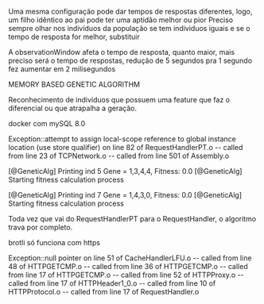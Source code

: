 Uma mesma configuração pode dar tempos de respostas diferentes, logo, um filho idêntico ao pai pode ter uma aptidão melhor ou pior
Preciso sempre olhar nos indivíduos da população se tem individuos iguais e se o tempo de resposta for melhor, substituir

A observationWindow afeta o tempo de resposta, quanto maior, mais preciso será o tempo de respostas, redução de 5 segundos pra 1 segundo fez aumentar em 2 milisegundos

MEMORY BASED GENETIC ALGORITHM

Reconhecimento de indivíduos que possuem uma feature que faz o diferencial ou que atrapalha a geração.

docker com mySQL 8.0

Exception::attempt to assign local-scope reference to global instance location (use store qualifier) on line 82 of RequestHandlerPT.o
 -- called from line 23 of TCPNetwork.o
 -- called from line 501 of Assembly.o

[@GeneticAlg] Printing ind 5 Gene = 1,3,4,4, Fitness: 0.0
[@GeneticAlg] Starting fitness calculation process

[@GeneticAlg] Printing ind 7 Gene = 1,4,3,0, Fitness: 0.0
[@GeneticAlg] Starting fitness calculation process

Toda vez que vai do RequestHandlerPT para o RequestHandler, o algoritmo trava por completo.

brotli só funciona com https

Exception::null pointer on line 51 of CacheHandlerLFU.o
 -- called from line 48 of HTTPGETCMP.o
 -- called from line 36 of HTTPGETCMP.o
 -- called from line 17 of HTTPGETCMP.o
 -- called from line 52 of HTTPProxy.o
 -- called from line 17 of HTTPHeader1_0.o
 -- called from line 10 of HTTPProtocol.o
 -- called from line 17 of RequestHandler.o
